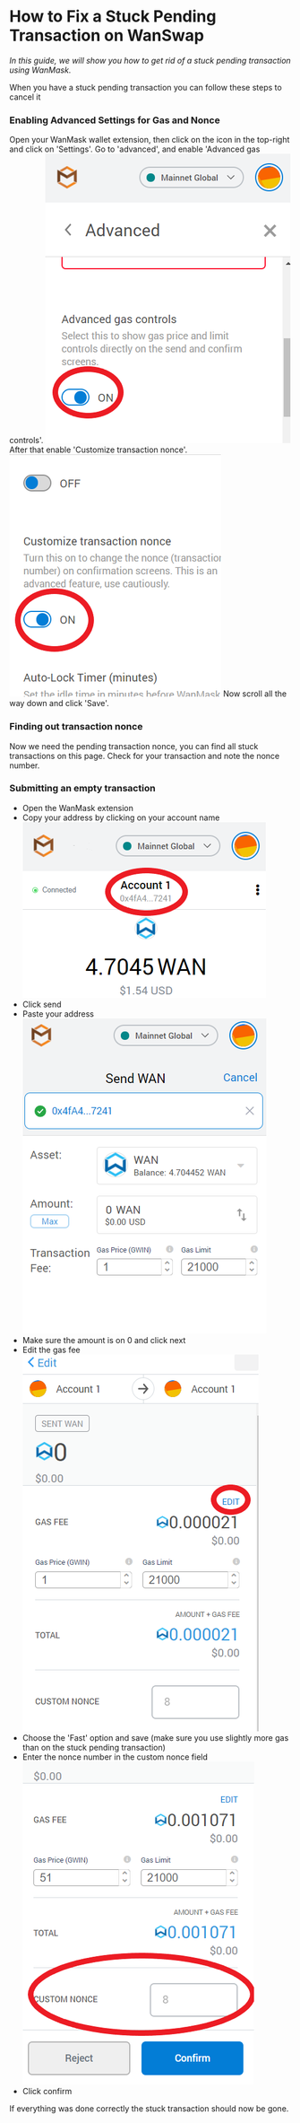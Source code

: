# How to Fix a Stuck Pending Transaction on WanSwap

_In this guide, we will show you how to get rid of a stuck pending transaction using WanMask._

When you have a stuck pending transaction you can follow these steps to cancel it

### Enabling Advanced Settings for Gas and Nonce

Open your WanMask wallet extension, then click on the icon in the top-right and click on 'Settings'. Go to 'advanced', and enable 'Advanced gas controls'.
![](../_media/Stucktrans1.png)
After that enable 'Customize transaction nonce'. 
![](../_media/Stucktrans2.png)
Now scroll all the way down and click 'Save'.

### Finding out transaction nonce

Now we need the pending transaction nonce, you can find all stuck transactions on this page. Check for your transaction and note the nonce number.

### Submitting an empty transaction

- Open the WanMask extension
- Copy your address by clicking on your account name 
![](../_media/Stucktrans3.png)
- Click send
- Paste your address
![](../_media/Stucktrans4.png)
- Make sure the amount is on 0 and click next
- Edit the gas fee
![](../_media/Stucktrans5.png)
- Choose the 'Fast' option and save (make sure you use slightly more gas than on the stuck pending transaction)
- Enter the nonce number in the custom nonce field
![](../_media/Stucktrans6.png)
- Click confirm

If everything was done correctly the stuck transaction should now be gone.
